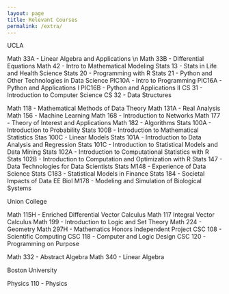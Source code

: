 ```yaml
---
layout: page
title: Relevant Courses
permalink: /extra/
---
```


UCLA

Math 33A - Linear Algebra and Applications \n
Math 33B - Differential Equations
Math 42 - Intro to Mathematical Modeling
Stats 13 - Stats in Life and Health Science
Stats 20 - Programming with R
Stats 21 - Python and Other Technologies in Data Science
PIC10A - Intro to Programming
PIC16A - Python and Applications I
PIC16B - Python and Applications II
CS 31 - Introduction to Computer Science 
CS 32 - Data Structures

Math 118 - Mathematical Methods of Data Theory
Math 131A - Real Analysis
Math 156 - Machine Learning 
Math 168 - Introduction to Networks
Math 177 - Theory of Interest and Applications
Math 182 - Algorithms
Stats 100A - Introduction to Probability
Stats 100B - Introduction to Mathematical Statistics
Stas 100C - Linear Models
Stats 101A - Introduction to Data Analysis and Regression
Stats 101C - Introduction to Statistical Models and Data Mining
Stats 102A - Introduction to Computational Statistics with R
Stats 102B - Introduction to Computation and Optimization with R
Stats 147 - Data Technologies for Data Scientists
Stats M148 - Experience of Data Science
Stats C183 - Statistical Models in Finance
Stats 184 - Societal Impacts of Data
EE Biol M178 - Modeling and Simulation of Biological Systems

Union College

Math 115H - Enriched Differential Vector Calculus
Math 117 Integral Vector Calculus
Math 199 - Introduction to Logic and Set Theory
Math 224 - Geometry
Math 297H - Mathematics Honors Independent Project
CSC 108 - Scientific Computing
CSC 118 - Computer and Logic Design
CSC 120 - Programming on Purpose

Math 332 - Abstract Algebra
Math 340 - Linear Algebra

Boston University 

Physics 110 - Physics



